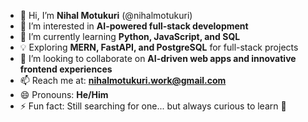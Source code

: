 - 👋 Hi, I’m **Nihal Motukuri** (@nihalmotukuri)  
- 👀 I’m interested in **AI-powered full-stack development**  
- 🌱 I’m currently learning **Python, JavaScript, and SQL**  
- 💡 Exploring **MERN, FastAPI, and PostgreSQL** for full-stack projects
- 💞️ I’m looking to collaborate on **AI-driven web apps and innovative frontend experiences**  
- 📫 Reach me at: **nihalmotukuri.work@gmail.com**  
- 😄 Pronouns: **He/Him**  
- ⚡ Fun fact: Still searching for one... but always curious to learn 🚀  
